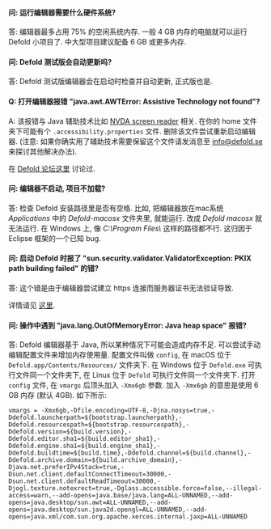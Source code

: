 
#### 问: 运行编辑器需要什么硬件系统?
答: 编辑器最多占用 75% 的空闲系统内存. 一般 4 GB 内存的电脑就可以运行 Defold 小项目了. 中大型项目建议配备 6 GB 或更多内存.


#### 问: Defold 测试版会自动更新吗?
答: Defold 测试版编辑器会在启动时检查并自动更新, 正式版也是.


#### Q: 打开编辑器报错 "java.awt.AWTError: Assistive Technology not found"?
A: 该报错与 Java 辅助技术比如 [NVDA screen reader](https://www.nvaccess.org/download/) 相关. 在你的 home 文件夹下可能有个 `.accessibility.properties` 文件. 删除该文件尝试重新启动编辑器. (注意: 如果你确实用了辅助技术需要保留这个文件请发消息至 info@defold.se 来探讨其他解决办法).

在 [Defold 论坛这里](https://forum.defold.com/t/editor-endless-loading-windows-10-1-2-169-solved/65481/3) 讨论过.


#### 问: 编辑器不启动, 项目不加载?
答: 检查 Defold 安装路径里是否有空格. 比如, 把编辑器放在mac系统 *Applications* 中的 *Defold-macosx* 文件夹里, 就能运行.  改成 *Defold macosx* 就无法运行. 在 Windows 上, 像 *C:\\Program Files\\* 这样的路径都不行. 这归因于 Eclipse 框架的一个已知 bug.


#### 问: 启动 Defold 时报了 "sun.security.validator.ValidatorException: PKIX path building failed" 的错?
答: 这个错是由于编辑器尝试建立 https 连接而服务器证书无法验证导致.

详情请见 [这里](https://github.com/defold/defold/blob/master/editor/README_TROUBLESHOOTING_PKIX.md).


#### 问: 操作中遇到 "java.lang.OutOfMemoryError: Java heap space" 报错?
答: Defold 编辑器基于 Java, 所以某种情况下可能会造成内存不足. 可以尝试手动编辑配置文件来增加内存使用量. 配置文件叫做 `config`, 在 macOS 位于 `Defold.app/Contents/Resources/` 文件夹下. 在 Windows 位于 `Defold.exe` 可执行文件同一个文件夹下, 在 Linux 位于 `Defold` 可执行文件同一个文件夹下. 打开 `config` 文件, 在 `vmargs` 后顶头加入 `-Xmx6gb` 参数. 加入 `-Xmx6gb` 的意思是使用 6 GB 内存 (默认 4GB). 如下所示:

```
vmargs = -Xmx6gb,-Dfile.encoding=UTF-8,-Djna.nosys=true,-Ddefold.launcherpath=${bootstrap.launcherpath},-Ddefold.resourcespath=${bootstrap.resourcespath},-Ddefold.version=${build.version},-Ddefold.editor.sha1=${build.editor_sha1},-Ddefold.engine.sha1=${build.engine_sha1},-Ddefold.buildtime=${build.time},-Ddefold.channel=${build.channel},-Ddefold.archive.domain=${build.archive_domain},-Djava.net.preferIPv4Stack=true,-Dsun.net.client.defaultConnectTimeout=30000,-Dsun.net.client.defaultReadTimeout=30000,-Djogl.texture.notexrect=true,-Dglass.accessible.force=false,--illegal-access=warn,--add-opens=java.base/java.lang=ALL-UNNAMED,--add-opens=java.desktop/sun.awt=ALL-UNNAMED,--add-opens=java.desktop/sun.java2d.opengl=ALL-UNNAMED,--add-opens=java.xml/com.sun.org.apache.xerces.internal.jaxp=ALL-UNNAMED
```
